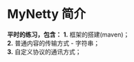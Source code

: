# MyNetty 简介
**平时的练习，包含：**
<b>1.</b> 框架的搭建(maven)；<br/>
<b>2.</b> 普通内容的传输方式 - 字符串；<br/>
<b>3.</b> 自定义协议的通讯方式；<br/>
